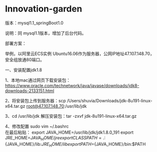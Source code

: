 # Innovation-garden

版本：mysql1.1_springBoot1.0

说明：同 mysql1.1版本，增加了后台代码。

部署方案：

举例，以阿里云ECS实例 Ubuntu16.06作为服务器，公网IP地址47.107.148.70，安全组放通80端口。

一、安装配置jdk1.8

1、本地mac通过网页下载安装包：https://www.oracle.com/technetwork/java/javase/downloads/jdk8-downloads-2133151.html

2、将安装包上传到服务器：scp /Users/shuvia/Downloads/jdk-8u191-linux-x64.tar.gz root@47.107.148.70:/usr/lib/jdk

3、cd /usr/lib/jdk 解压安装包：tar -zxvf jdk-8u191-linux-x64.tar.gz

4、修改配置 
sudo vim ~/.bashrc  
在最后粘贴：
export JAVA_HOME=/usr/lib/jdk/jdk1.8.0_191
export JRE_HOME=${JAVA_HOME}/jre  
export CLASSPATH=.:${JAVA_HOME}/lib:${JRE_HOME}/lib  
export PATH=${JAVA_HOME}/bin:$PATH
